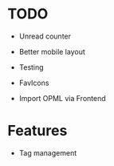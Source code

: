 # TODO

* Unread counter
* Better mobile layout

* Testing
* FavIcons
* Import OPML via Frontend

# Features

* Tag management